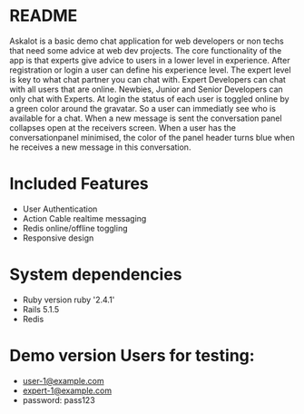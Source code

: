 # README
Askalot is a basic demo chat application for web developers or non techs that need some advice at web dev projects. The core functionality of the app is that experts give advice to users in a lower level in experience. After registration or login a user can define his experience level. The expert level is key to what chat partner you can chat with. Expert Developers can chat with all users that are online. Newbies, Junior and Senior Developers can only chat with Experts. At login the status of each user is toggled online by a green color around the gravatar. So a user can immediatly see who is available for a chat. When a new message is sent the conversation panel collapses open at the receivers screen. When a user has the conversationpanel minimised, the color of the panel header turns blue when he receives a new message in this conversation.

# Included Features
* User Authentication
* Action Cable realtime messaging
* Redis online/offline toggling
* Responsive design

# System dependencies
* Ruby version ruby '2.4.1'
* Rails 5.1.5
* Redis

# Demo version Users for testing:
* user-1@example.com
* expert-1@example.com
* password: pass123

